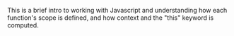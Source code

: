 This is a brief intro to working with Javascript and understanding how each function's scope is defined, and how context and the "this" keyword is computed.